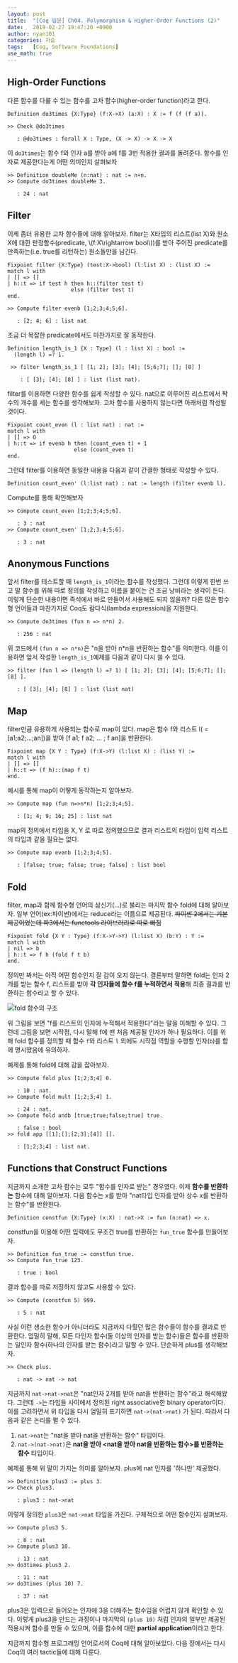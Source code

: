 ```yaml
---
layout: post
title:  "[Coq 입문] Ch04. Polymorphism & Higher-Order Functions (2)"
date:   2019-02-27 19:47:20 +0900
author: nyan101
categories: 자습
tags:	[Coq, Software Foundations]
use_math: true
---
```




## High-Order Functions

다른 함수를 다룰 수 있는 함수를 고차 함수(higher-order function)라고 한다.

```coq
Definition do3times {X:Type} (f:X->X) (a:X) : X := f (f (f a)).
```

```coq
>> Check @do3times

   : @do3times : forall X : Type, (X -> X) -> X -> X
```

이 `do3times`는 함수 f와 인자 a를 받아 a에 f를 3번 적용한 결과를 돌려준다. 함수를 인자로 제공한다는게 어떤 의미인지 살펴보자

```coq
>> Definition doubleMe (n:nat) : nat := n+n.
>> Compute do3times doubleMe 3.

   : 24 : nat
```



## Filter

이제 좀더 유용한 고차 함수들에 대해 알아보자. filter는 X타입의 리스트(list X)와 원소 X에 대한 판정함수(predicate, \\(f:X\\rightarrow bool\\))를 받아 주어진 predicate를 만족하는(i.e. true를 리턴하는) 원소들만을 남긴다.

```coq
Fixpoint filter {X:Type} (test:X->bool) (l:list X) : (list X) :=
match l with
| [] => []
| h::t => if test h then h::(filter test t)
                    else (filter test t)
end.
```

```coq
>> Compute filter evenb [1;2;3;4;5;6].

   : [2; 4; 6] : list nat
```

조금 더 복잡한 predicate에서도 마찬가지로 잘 동작한다.

```coq
Definition length_is_1 {X : Type} (l : list X) : bool :=
  (length l) =? 1.
```

```coq
 >> filter length_is_1 [ [1; 2]; [3]; [4]; [5;6;7]; []; [8] ]
 
    : [ [3]; [4]; [8] ] : list (list nat).
```

filter를 이용하면 다양한 함수를 쉽게 작성할 수 있다. nat으로 이루어진 리스트에서 짝수의 개수를 세는 함수를 생각해보자. 고차 함수를 사용하지 않는다면 아래처럼 작성될 것이다.

```coq
Fixpoint count_even (l : list nat) : nat :=
match l with
| [] => O
| h::t => if evenb h then (count_even t) + 1
                     else (count_even t)
end.
```

그런데 filter를 이용하면 동일한 내용을 다음과 같이 간결한 형태로 작성할 수 있다.

```coq
Definition count_even' (l:list nat) : nat := length (filter evenb l).
```

Compute를 통해 확인해보자

```coq
>> Compute count_even [1;2;3;4;5;6].

   : 3 : nat
>> Compute count_even' [1;2;3;4;5;6].

   : 3 : nat
```



## Anonymous Functions

앞서 filter를 테스트할 때 `length_is_1`이라는 함수를 작성했다. 그런데 이렇게 한번 쓰고 말 함수를 위해 따로 정의를 작성하고 이름을 붙이는 건 조금 낭비라는 생각이 든다. 이렇게 단순한 내용이면 즉석에서 바로 만들어서 사용해도 되지 않을까? 다른 많은 함수형 언어들과 마찬가지로 Coq도 람다식(lambda expression)을 지원한다.

```coq
>> Compute do3times (fun n => n*n) 2.

   : 256 : nat
```

위 코드에서 `(fun n => n*n)`은 "n을 받아 n*n을 반환하는 함수"를 의미한다. 이를 이용하면 앞서 작성한 `length_is_1`예제를 다음과 같이 다시 쓸 수 있다.

```coq
>> filter (fun l => (length l) =? 1) [ [1; 2]; [3]; [4]; [5;6;7]; []; [8] ].

   : [ [3]; [4]; [8] ] : list (list nat)
```



## Map

filter만큼 유용하게 사용되는 함수로 map이 있다. map은 함수 f와 리스트 l( = [a1;a2;...;an])을 받아 [f a1; f a2; ... ; f an]을 반환한다.

```coq
Fixpoint map {X Y : Type} (f:X->Y) (l:list X) : (list Y) :=
match l with
| [] => []
| h::t => (f h)::(map f t)
end.
```

예시를 통해 map이 어떻게 동작하는지 알아보자.

```coq
>> Compute map (fun n=>n*n) [1;2;3;4;5].

   : [1; 4; 9; 16; 25] : list nat
```

map의 정의에서 타입을 X, Y 로 따로 정의했으므로 결과 리스트의 타입이 입력 리스트의 타입과 같을 필요는 없다.

```coq
>> Compute map evenb [1;2;3;4;5].

   : [false; true; false; true; false] : list bool
```



## Fold

filter, map과 함께 함수형 언어의 삼신기(...)로 불리는 마지막 함수 fold에 대해 알아보자. 일부 언어(ex:파이썬)에서는 reduce라는 이름으로 제공된다. ~~파이썬 2에서는 기본제공이었는데 파3에서는 functools 라이브러리로 따로 빠짐~~

```coq
Fixpoint fold {X Y : Type} (f:X->Y->Y) (l:list X) (b:Y) : Y :=
match l with
| nil => b
| h::t => f h (fold f t b)
end.
```

정의만 봐서는 아직 어떤 함수인지 잘 감이 오지 않는다. 결론부터 말하면 fold는 인자 2개를 받는 함수 f, 리스트를 받아 **각 인자들에 함수 f를 누적하면서 적용**해 최종 결과를 반환하는 함수라고 할 수 있다. 

![fold 함수의 구조](/assets/images/2019/02/SWF-04-2-fold.png)

위 그림을 보면 "f를 리스트의 인자에 누적해서 적용한다"라는 말을 이해할 수 있다. 그런데 그림을 보면 시작점, 다시 말해 f에 맨 처음 제공될 인자가 하나 필요하다. 이를 위해 fold 함수를 정의할 때 함수 `f`와 리스트 `l` 외에도 시작점 역할을 수행할 인자(`b`)를 함께 명시했음에 유의하자.

예제를 통해 fold에 대해 감을 잡아보자.

```coq
>> Compute fold plus [1;2;3;4] 0.

   : 10 : nat.
>> Compute fold mult [1;2;3;4] 1.

   : 24 : nat.
>> Compute fold andb [true;true;false;true] true.

   : false : bool
>> fold app [[1];[];[2;3];[4]] [].

   : [1;2;3;4] : list nat.
```



## Functions that Construct Functions

지금까지 소개한 고차 함수는 모두 "함수를 인자로 받는" 경우였다. 이제 **함수를 반환하는** 함수에 대해 알아보자. 다음 함수는 x를 받아 "nat타입 인자를 받아 상수 x를 반환하는 함수"를 반환한다.

```coq
Definition constfun {X:Type} (x:X) : nat->X := fun (n:nat) => x.
```

constfun을 이용해 어떤 입력에도 무조건 true를 반환하는 `fun_true` 함수를 만들어보자.

```coq
>> Definition fun_true := constfun true.
>> Compute fun_true 123.

   : true : bool
```

결과 함수를 따로 저장하지 않고도 사용할 수 있다.

```coq
>> Compute (constfun 5) 999.

   : 5 : nat
```

사실 이런 생소한 함수가 아니더라도 지금까지 다뤘던 많은 함수들이 함수를 결과로 반환한다. 엄밀히 말해, 모든 다인자 함수(둘 이상의 인자를 받는 함수)들은 함수를 반환하는 일인자 함수(하나의 인자를 받는 함수)라고 말할 수 있다. 단순하게 plus를 생각해보자.

```coq
>> Check plus.

   : nat -> nat -> nat
```

지금까지 `nat->nat->nat`은 "nat인자 2개를 받아 nat을 반환하는 함수"라고 해석해왔다. 그런데 `->`는 타입들 사이에서 정의된 right associative한 binary operator이다. 이를 고려하면서 위 타입을 다시 엄밀히 표기하면 `nat->(nat->nat)` 가 된다. 따라서 다음과 같은 논리를 펼 수 있다.

1. `nat->nat`는 "nat을 받아 nat을 반환하는 함수" 타입이다.
2. `nat->(nat->nat)`은 **nat을 받아 \<nat을 받아 nat을 반환하는 함수\>를 반환하는 함수** 타입이다.

예제를 통해 위 말이 가지는 의미를 알아보자. plus에 nat 인자를 '하나만' 제공했다.

```coq
>> Definition plus3 := plus 3.
>> Check plus3.

   : plus3 : nat->nat
```

이렇게 정의한 `plus3`은 `nat->nat` 타입을 가진다. 구체적으로 어떤 함수인지 살펴보자.

```coq
>> Compute plus3 5.

   : 8 : nat
>> Compute plus3 10.

   : 13 : nat
>> do3times plus3 2.

   : 11 : nat
>> do3times (plus 10) 7.

   : 37 : nat
```

plus3은 입력으로 들어오는 인자에 3을 더해주는 함수임을 어렵지 않게 확인할 수 있다. 이렇게 plus3을 만드는 과정이나 마지막의 `(plus 10)` 처럼 인자의 일부만 제공된 적용시켜 함수를 만들 수 있으며, 이를 함수에 대한 **partial application**이라고 한다.



지금까지 함수형 프로그래밍 언어로서의 Coq에 대해 알아보았다. 다음 장에서는 다시 Coq의 여러 tactic들에 대해 다룬다.